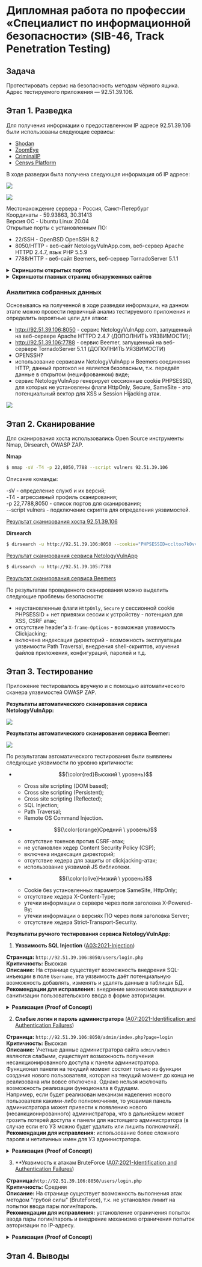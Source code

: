 # Дипломная работа по профессии «Специалист по информационной безопасности» (SIB-46, Track Penetration Testing)

## Задача

Протестировать сервис на безопасность методом чёрного ящика.\
Адрес тестируемого приложения — 92.51.39.106.

## Этап 1. Разведка

Для получения информации о предоставленном IP адресе 92.51.39.106 были использованы следующие сервисы:

- [Shodan](https://https://www.shodan.io)
- [ZoomEye](https://www.zoomeye.ai/)
- [CriminalIP](https://www.criminalip.io/)
- [Censys Platform](https://platform.censys.io)
  
В ходе разведки была получена следующая информация об IP адресе:

![](pics/92.51.39.106_osint_basic_info.png)

![](pics/92.51.39.106_osint_geo.png)

Местонахождение сервера - Россия, Санкт-Петербург\
Координаты - 59.93863, 30.31413\
Версия ОС - Ubuntu Linux 20.04\
Открытые порты с установленным ПО:
- 22/SSH - OpenBSD OpenSSH 8.2
- 8050/HTTP - веб-сайт NetologyVulnApp.com, веб-сервер Apache HTTPD 2.4.7, язык PHP 5.5.9
- 7788/HTTP - веб-сайт Beemers, веб-сервер TornadoServer 5.1.1

<details>
<summary><b>Скриншоты открытых портов</b></summary>

![](pics/92.51.39.106_osint_open_ports_ssh_22.png)

![](pics/92.51.39.106_osint_open_ports_http_8050.png)

![](pics/92.51.39.106_osint_open_ports_http_7788.png)

</details>

<details>
<summary><b>Скриншоты главных страниц обнаруженных сайтов</b></summary>

![](pics/netologyvulnapp_main_page.png)

![](pics/beemers_main_page.png)

</details>

### Аналитика собранных данных

Основываясь на полученной в ходе разведки информации, на данном этапе можно провести первичный анализ тестируемого приложения и определить вероятные цели для атаки:

- http://92.51.39.106:8050 - сервис NetologyVulnApp.com, запущенный на веб-сервере Apache HTTPD 2.4.7 (ДОПОЛНИТЬ УЯЗВИМОСТИ);
- http://92.51.39.106:7788 - сервис Beemer, запущенный на веб-сервере TornadoServer 5.1.1 (ДОПОЛНИТЬ УЯЗВИМОСТИ)
- OPENSSH?
- использование сервисами NetologyVulnApp и Beemers соединения HTTP, данный протокол не является безопасным, т.к. передаёт данные в открытом (нешифрованном) виде;
- сервис NetologyVulnApp генерирует сессионные cookie PHPSESSID, для которых не установлены флаги HttpOnly, Secure, SameSite - это потенциальный вектор для XSS и Session Hijacking атак.

![](pics/cookie_phpsessid.png)

## Этап 2. Сканирование

Для сканирования хоста использовались Open Source инструменты Nmap, Dirsearch, OWASP ZAP.

**Nmap**

```sh
$ nmap -sV -T4 -p 22,8050,7788 --script vulners 92.51.39.106
```
Описание команды:

-sV - определение служб и их версий;\
-T4 - агрессивный профиль сканирования;\
-p 22,7788,8050 - список портов для сканирования;\
--script vulners - подключение скрипта для определения уязвимостей.

[Результат сканирования хоста 92.51.39.106](assets/nmap_scan_results.txt)

**Dirsearch**

```sh
$ dirsearch -u http://92.51.39.106:8050 --cookie="PHPSESSID=ccltoo7k0vvc7drerrosabjnp2" 
```
[Результат сканирования сервиса NetologyVulnApp](assets/dirsearch_8050.txt)

```sh
$ dirsearch -u http://92.51.39.105:7788 
```
[Результат сканирования сервиса Beemers](assets/dirsearch_7788.txt)

По результатам проведенного сканирования можно выделить следующие проблемы безопасности:

- неустановленные флаги `HttpOnly`, `Secure` у сессионной cookie PHPSESSID + нет привязки сессии к устройству - потенциал для XSS, CSRF атак;
- отсутствие header'a `X-frame-Options` - возможная уязвимость Clickjacking;
- включена индексация директорий - возможность эксплуатации уязвимости Path Traversal, внедрения shell-скриптов, изучения файлов приложения, конфигураций, паролей и т.д.

## Этап 3. Тестирование

Приложение тестировалось вручную и с помощью автоматического сканера уязвимостей OWASP ZAP.

**Результаты автоматического сканирования сервиса NetologyVulnApp:**

![](pics/zap_8050_report.png)

**Результаты автоматического сканирования сервиса Beemer:**

![](pics/zap_7788_report.png)

По результатам автоматического тестирования были выявлены следующие уязвимости по уровню критичности:

- $${\color{red}Высокий \ уровень}$$
  - Cross site scripting (DOM based);
  - Cross site scripting (Persistent);
  - Cross site scripting (Reflected);
  - SQL Injection;
  - Path Traversal;
  - Remote OS Command Injection.

- $${\color{orange}Средний \ уровень}$$
  - отсутствие токенов против CSRF-атак;
  - не установлен хедер Content Security Policy (CSP);
  - включена индексация директорий;
  - отсутствие хедера для защиты от clickjacking-атак;
  - использование уязвимой JS библиотеки.
  
- $${\color{olive}Низкий \ уровень}$$
  - Cookie без установленных параметров SameSite, HttpOnly;
  - отсутствие хедера X-Content-Type;
  - утечки информации о сервере через поля заголовка X-Powered-By;
  - утечки информации о версиях ПО через поля заголовка Server;
  - отсутствие хедера Strict-Transport-Security.
  
**Результаты ручного тестирования сервиса NetologyVulnApp:**

1. **Уязвимость SQL Injection** ([A03:2021-Injection](https://owasp.org/Top10/A03_2021-Injection/))

**Страница:** `http://92.51.39.106:8050/users/login.php`\
**Критичность:** Высокая\
**Описание:**
На странице существует возможность внедрения SQL-инъекции в поле `Username`, эта уязвимость даёт потенциальную возможность добавлять, изменять и удалять данные в таблицах БД.\
**Рекомендации для исправления:** внедрение механизмов валидации и санитизации пользовательского ввода в форме авторизации.

<details>
<summary><b>Реализация (Proof of Concept)</b></summary>

- выполнить переход на уязвимую страницу `http://92.51.39.106:8050/users/login.php`;
- в поле `Username` ввести `' OR 1=1 -- -'`;
- поле `Password` заполнить любой комбинацией символов.

![](pics/sql_injection_form_entries.png)

Запрос выполняется корректно, происходит успешная авторизация под учетной записью пользователя `Sample User`:

![](pics/sql_injection_successful_login.png)

</details>

2. **Слабые логин и пароль администратора** ([A07:2021-Identification and Authentication Failures](https://owasp.org/Top10/A07_2021-Identification_and_Authentication_Failures/))

**Страница:** `http://92.51.39.106:8050/admin/index.php?page=login`\
**Критичность:** Высокая\
**Описание:**
Учетные данные администратора сайта `admin/admin` являются слабыми, существует возможность получения несанкционированного доступа к панели администратора.\
Функционал панели на текущий момент состоит только из функции создания нового пользователя, которая на текущий момент до конца не реализована или вовсе отключена. Однако нельзя исключать возможность реализации функционала в будущем.\
Например, если будет реализован механизм наделения нового пользователя какими-либо полномочиями, то уязвимая панель администратора может привести к появлению нового (несанкционированного) администратора, что в дальнейшем может грозить потерей доступа к панели для настоящего администратора (в случае если его УЗ можно будет удалить или лишить полномочий).\
**Рекомендации для исправления:** использование более сложного пароля и нетипичных имен для УЗ администратора.

<details>
<summary><b>Реализация (Proof of Concept)</b></summary>

- выполнить переход на уязвимую страницу `http://92.51.39.106:8050/admin/index.php?page=login`;
- в форму ввода ввести логин/пароль `admin/admin`.

![](pics/admin_area.png)

После успешного выполнения запроса происходит авторизация под УЗ администратора:

![](pics/admin_area_logged.png)

При попытке использовать панель администратора (функция `Create a new user!`) получаем ошибку `No such file or directory`, сработавшую на вызов файла `create.php` что говорит о том, что функционал либо до конца не реализован, либо временно отключен.

![](pics/admin_area_error.png)

</details>

3. **Уязвимость к атакам BruteForce ([A07:2021-Identification and Authentication Failures](https://owasp.org/Top10/A07_2021-Identification_and_Authentication_Failures/))
   
**Страница:**`http://92.51.39.106:8050/users/login.php`\
**Критичность:** Средняя\
**Описание:** На странице существует возможность выполнения атак методом "грубой силы" (BruteForce), т.к. не установлен лимит на попытки ввода пары логин/пароль.\
**Рекомендации для исправления:** установление ограничения попыток ввода пары логин/пароль и внедрение механизма ограничения попыток авторизации по IP-адресу.

<details>
<summary><b>Реализация (Proof of Concept)</b></summary>

Зарегистрируем на сайте тестового пользователя `hackme` с присвоенным паролем `password`:

![](pics/user_hackme.png)

При попытке авторизации под учетной записью нового пользователя `hackme` намеренно вводим некорректный пароль для просмотра сообщения ошибки, которую отправляет сервер в ответ на некорректный пользовательский ввод. Это сообщение будет использовано в инструменте Hydra в качестве шаблона ответа сервера, чтобы отличить неуспешные попытки входа от успешных.\
В данном примере фразой отказа будет являться `The username/password combination you have entered is invalid`:

![](pics/invalid_credentials_template.png)

Используем инструмент Hydra для подбора пароля пользователя `hackme`:

`hydra -l hackme -P "/home/kali/Downloads/rockyou.txt" -s 8050 92.51.39.106 http-post-form "/users/login.php:username=hackme&password=^PASS^:F=The username/password combination you have entered is invalid" -f`

Спустя некоторое время получаем валидную пару логин/пароль:

![](pics/hydra_user_hacked.png)

</details>
  

## Этап 4. Выводы